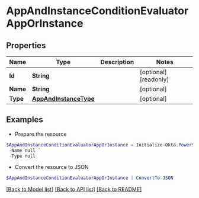 # AppAndInstanceConditionEvaluatorAppOrInstance
## Properties

Name | Type | Description | Notes
------------ | ------------- | ------------- | -------------
**Id** | **String** |  | [optional] [readonly] 
**Name** | **String** |  | [optional] 
**Type** | [**AppAndInstanceType**](AppAndInstanceType.md) |  | [optional] 

## Examples

- Prepare the resource
```powershell
$AppAndInstanceConditionEvaluatorAppOrInstance = Initialize-Okta.PowerShellAppAndInstanceConditionEvaluatorAppOrInstance  -Id null `
 -Name null `
 -Type null
```

- Convert the resource to JSON
```powershell
$AppAndInstanceConditionEvaluatorAppOrInstance | ConvertTo-JSON
```

[[Back to Model list]](../README.md#documentation-for-models) [[Back to API list]](../README.md#documentation-for-api-endpoints) [[Back to README]](../README.md)

